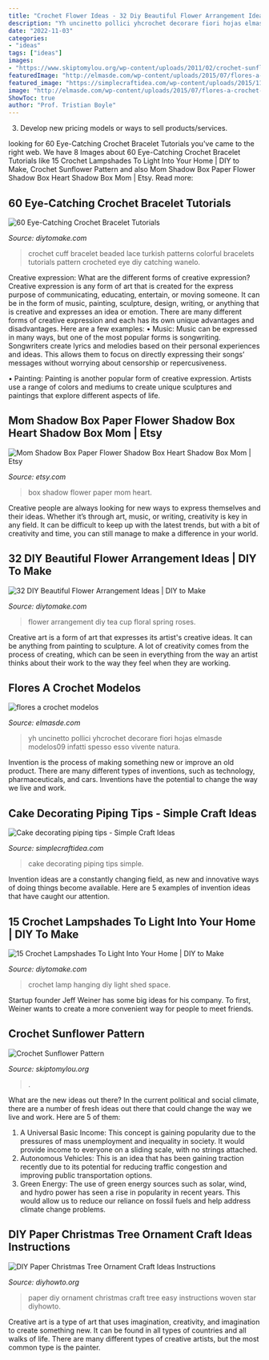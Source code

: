 ```yaml
---
title: "Crochet Flower Ideas - 32 Diy Beautiful Flower Arrangement Ideas"
description: "Yh uncinetto pollici yhcrochet decorare fiori hojas elmasde modelos09 infatti spesso esso vivente natura"
date: "2022-11-03"
categories:
- "ideas"
tags: ["ideas"]
images:
- "https://www.skiptomylou.org/wp-content/uploads/2011/02/crochet-sunflower.jpg"
featuredImage: "http://elmasde.com/wp-content/uploads/2015/07/flores-a-crochet-modelos09.jpg"
featured_image: "https://simplecraftidea.com/wp-content/uploads/2015/11/11745323_1045128772178867_7368435860878284430_n7.jpg"
image: "http://elmasde.com/wp-content/uploads/2015/07/flores-a-crochet-modelos09.jpg"
ShowToc: true
author: "Prof. Tristian Boyle"
---
```



3. Develop new pricing models or ways to sell products/services.

	

		
looking for 60 Eye-Catching Crochet Bracelet Tutorials you've came to the right web. We have 8 Images about 60 Eye-Catching Crochet Bracelet Tutorials like 15 Crochet Lampshades To Light Into Your Home | DIY to Make, Crochet Sunflower Pattern and also Mom Shadow Box Paper Flower Shadow Box Heart Shadow Box Mom | Etsy. Read more:
		
    
## 60 Eye-Catching Crochet Bracelet Tutorials

<img loading=lazy src="https://www.diytomake.com/wp-content/uploads/2016/10/Beaded-Crochet-Cuff.jpg" onerror="this.onerror=null;this.src='https://tse4.mm.bing.net/th?id=OIP.tJvZcyaFNg6KhhJbjp6HhAHaJ4&amp;pid=15.1';" alt="60 Eye-Catching Crochet Bracelet Tutorials">

_Source: diytomake.com_

>crochet cuff bracelet beaded lace turkish patterns colorful bracelets tutorials pattern crocheted eye diy catching wanelo. 

	

Creative expression: What are the different forms of creative expression?
Creative expression is any form of art that is created for the express purpose of communicating, educating, entertain, or moving someone. It can be in the form of music, painting, sculpture, design, writing, or anything that is creative and expresses an idea or emotion. There are many different forms of creative expression and each has its own unique advantages and disadvantages. Here are a few examples: 
• Music: Music can be expressed in many ways, but one of the most popular forms is songwriting. Songwriters create lyrics and melodies based on their personal experiences and ideas. This allows them to focus on directly expressing their songs’ messages without worrying about censorship or repercusiveness. 

• Painting: Painting is another popular form of creative expression. Artists use a range of colors and mediums to create unique sculptures and paintings that explore different aspects of life.

    
## Mom Shadow Box Paper Flower Shadow Box Heart Shadow Box Mom | Etsy

<img loading=lazy src="https://i.etsystatic.com/21889772/r/il/474e1f/2308914357/il_794xN.2308914357_f89n.jpg" onerror="this.onerror=null;this.src='https://tse1.mm.bing.net/th?id=OIP.GGwl8aHxTGVJmn704x8bbgHaJ4&amp;pid=15.1';" alt="Mom Shadow Box Paper Flower Shadow Box Heart Shadow Box Mom | Etsy">

_Source: etsy.com_

>box shadow flower paper mom heart. 

	

Creative people are always looking for new ways to express themselves and their ideas. Whether it’s through art, music, or writing, creativity is key in any field. It can be difficult to keep up with the latest trends, but with a bit of creativity and time, you can still manage to make a difference in your world.

    
## 32 DIY Beautiful Flower Arrangement Ideas | DIY To Make

<img loading=lazy src="http://www.diytomake.com/wp-content/uploads/2016/08/tiny-roses-in-floral-tea-cup.jpg" onerror="this.onerror=null;this.src='https://tse4.mm.bing.net/th?id=OIP.AhdaJ6ixTKbg4w4vEuwDBQHaKQ&amp;pid=15.1';" alt="32 DIY Beautiful Flower Arrangement Ideas | DIY to Make">

_Source: diytomake.com_

>flower arrangement diy tea cup floral spring roses. 

	

Creative art is a form of art that expresses its artist's creative ideas. It can be anything from painting to sculpture. A lot of creativity comes from the process of creating, which can be seen in everything from the way an artist thinks about their work to the way they feel when they are working.

    
## Flores A Crochet Modelos

<img loading=lazy src="http://elmasde.com/wp-content/uploads/2015/07/flores-a-crochet-modelos09.jpg" onerror="this.onerror=null;this.src='https://tse4.mm.bing.net/th?id=OIP.IFfBK7gvBgfIh22ECkWa_AHaHA&amp;pid=15.1';" alt="flores a crochet modelos">

_Source: elmasde.com_

>yh uncinetto pollici yhcrochet decorare fiori hojas elmasde modelos09 infatti spesso esso vivente natura. 

	

Invention is the process of making something new or improve an old product. There are many different types of inventions, such as technology, pharmaceuticals, and cars. Inventions have the potential to change the way we live and work.

    
## Cake Decorating Piping Tips - Simple Craft Ideas

<img loading=lazy src="https://simplecraftidea.com/wp-content/uploads/2015/11/11745323_1045128772178867_7368435860878284430_n7.jpg" onerror="this.onerror=null;this.src='https://tse3.mm.bing.net/th?id=OIP.lRzugAbtq_9juu9GRAH7fwHaLG&amp;pid=15.1';" alt="Cake decorating piping tips - Simple Craft Ideas">

_Source: simplecraftidea.com_

>cake decorating piping tips simple. 

	

Invention ideas are a constantly changing field, as new and innovative ways of doing things become available. Here are 5 examples of invention ideas that have caught our attention.

    
## 15 Crochet Lampshades To Light Into Your Home | DIY To Make

<img loading=lazy src="http://www.diytomake.com/wp-content/uploads/2016/10/Crochet-Hanging-Lamp.jpg" onerror="this.onerror=null;this.src='https://tse2.mm.bing.net/th?id=OIP.iR5kutw2IQKQDQV1KefXEgHaKe&amp;pid=15.1';" alt="15 Crochet Lampshades To Light Into Your Home | DIY to Make">

_Source: diytomake.com_

>crochet lamp hanging diy light shed space. 

	

Startup founder Jeff Weiner has some big ideas for his company. To first, Weiner wants to create a more convenient way for people to meet friends.

    
## Crochet Sunflower Pattern

<img loading=lazy src="https://www.skiptomylou.org/wp-content/uploads/2011/02/crochet-sunflower.jpg" onerror="this.onerror=null;this.src='https://tse3.mm.bing.net/th?id=OIP.qPoSys0QZpv6RRVhGxo7dwHaHw&amp;pid=15.1';" alt="Crochet Sunflower Pattern">

_Source: skiptomylou.org_

>. 

	

What are the new ideas out there?
In the current political and social climate, there are a number of fresh ideas out there that could change the way we live and work. Here are 5 of them: 
1. A Universal Basic Income: This concept is gaining popularity due to the pressures of mass unemployment and inequality in society. It would provide income to everyone on a sliding scale, with no strings attached.
2. Autonomous Vehicles: This is an idea that has been gaining traction recently due to its potential for reducing traffic congestion and improving public transportation options.
3. Green Energy: The use of green energy sources such as solar, wind, and hydro power has seen a rise in popularity in recent years. This would allow us to reduce our reliance on fossil fuels and help address climate change problems.

    
## DIY Paper Christmas Tree Ornament Craft Ideas Instructions

<img loading=lazy src="http://www.diyhowto.org/wp-content/uploads/DIYHowto-DIY-Paper-Christmas-Tree-Ornament-Craft-Ideas-04.jpg" onerror="this.onerror=null;this.src='https://tse3.mm.bing.net/th?id=OIP.pfTgV49bgKApoTCU75n7QgHaLs&amp;pid=15.1';" alt="DIY Paper Christmas Tree Ornament Craft Ideas Instructions">

_Source: diyhowto.org_

>paper diy ornament christmas craft tree easy instructions woven star diyhowto. 

	

Creative art is a type of art that uses imagination, creativity, and imagination to create something new. It can be found in all types of countries and all walks of life. There are many different types of creative artists, but the most common type is the painter.

